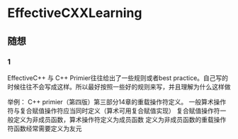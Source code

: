 # EffectiveCXXLearning

## 随想 
### 1
EffectiveC++ 与 C++ Primier往往给出了一些规则或者best practice。自己写的时候往往不会写成这样。所以最好按照一些好的规则来写，并且理解为什么这样做

举例：
C++ primier（第四版）第三部分14章的重载操作符定义。
一般算术操作符与复合赋值操作符应当同时定义（算术可用复合赋值实现）
复合赋值操作符一般定义为非成员函数，算术操作符定义为成员函数
定义为非成员函数的重载操作符函数经常需要定义为友元